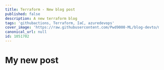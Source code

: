 ```yaml
---
title: Terraform - New blog post
published: false
description: A new terraform blog
tags: 'githubactions, Terraform, IaC, azuredevops'
cover_image: 'https://raw.githubusercontent.com/Pwd9000-ML/blog-devto/main/posts/2022-new-blog-post/assets/main-tf-tips.png'
canonical_url: null
id: 1051702
---
```


# My new post
